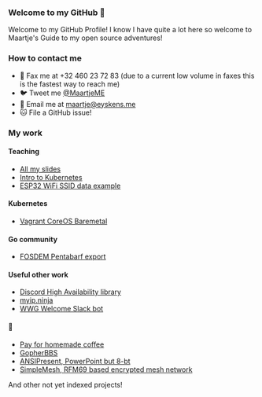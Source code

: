 ### Welcome to my GitHub 👋

Welcome to my GitHub Profile! I know I have quite a lot here so welcome to Maartje's Guide to my open source adventures!

### How to contact me

- 📠 Fax me at +32 460 23 72 83 (due to a current low volume in faxes this is the fastest way to reach me)
- 🐦 Tweet me [@MaartjeME](https://twitter.com/maartjeme)
- 📧 Email me at [maartje@eyskens.me](mailto:maartje@eyskens.me)
- 🐱 File a GitHub issue!

### My work

#### Teaching

- [All my slides](https://github.com/meyskens/talks)
- [Intro to Kubernetes](https://github.com/meyskens/intro-to-k8s)
- [ESP32 WiFi SSID data example](https://github.com/meyskens/esp32-ssid-weather)

#### Kubernetes

- [Vagrant CoreOS Baremetal](https://github.com/meyskens/vagrant-coreos-baremetal)

#### Go community

- [FOSDEM Pentabarf export](https://github.com/meyskens/penta-export)

#### Useful other work

- [Discord High Availability library](https://github.com/meyskens/discord-ha)
- [myip.ninja](https://github.com/meyskens/myip.ninja)
- [WWG Welcome Slack bot](https://github.com/meyskens/wwg-welcome)

#### 🤪

- [Pay for homemade coffee](https://github.com/meyskens/coffeebucks)
- [GopherBBS](https://github.com/meyskens/GopherBBS)
- [ANSIPresent, PowerPoint but 8-bt](https://github.com/meyskens/ANSIPresent)
- [SimpleMesh, RFM69 based encrypted mesh network](https://github.com/meyskens/SimpleMesh)


And other not yet indexed projects!

<!--
**meyskens/meyskens** is a ✨ _special_ ✨ repository because its `README.md` (this file) appears on your GitHub profile.

Here are some ideas to get you started:

- 🔭 I’m currently working on ...
- 🌱 I’m currently learning ...
- 👯 I’m looking to collaborate on ...
- 🤔 I’m looking for help with ...
- 💬 Ask me about ...
- 📫 How to reach me: ...
- 😄 Pronouns: ...
- ⚡ Fun fact: ...
-->
